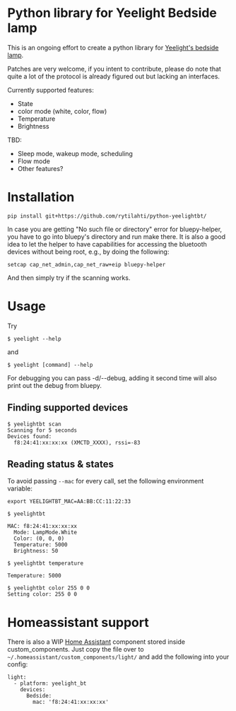 # Python library for Yeelight Bedside lamp

This is an ongoing effort to create a python library for [Yeelight's bedside lamp](http://www.yeelight.com/en_US/product/yeelight-ctd).

Patches are very welcome, if you intent to contribute, please do note that quite a lot of the protocol is already figured out but lacking an interfaces.

Currently supported features:
* State
* color mode (white, color, flow)
* Temperature
* Brightness

TBD:
* Sleep mode, wakeup mode, scheduling
* Flow mode
* Other features?

# Installation

```
pip install git+https://github.com/rytilahti/python-yeelightbt/
```

In case you are getting "No such file or directory" error for bluepy-helper, you have to go into bluepy's directory and run make there.
It is also a good idea to let the helper to have capabilities for accessing the bluetooth devices without being root, e.g., by doing the following:

```
setcap cap_net_admin,cap_net_raw+eip bluepy-helper
```

And then simply try if the scanning works.

# Usage

Try
```
$ yeelight --help
```
and
```
$ yeelight [command] --help
```

For debugging you can pass -d/--debug, adding it second time will also print out the debug from bluepy.

## Finding supported devices

```
$ yeelightbt scan
Scanning for 5 seconds
Devices found:
  f8:24:41:xx:xx:xx (XMCTD_XXXX), rssi=-83

```

## Reading status & states

To avoid passing ```--mac``` for every call, set the following environment variable:

```
export YEELIGHTBT_MAC=AA:BB:CC:11:22:33
```

```
$ yeelightbt

MAC: f8:24:41:xx:xx:xx
  Mode: LampMode.White
  Color: (0, 0, 0)
  Temperature: 5000
  Brightness: 50
```

```
$ yeelightbt temperature

Temperature: 5000
```

```
$ yeelightbt color 255 0 0
Setting color: 255 0 0
```

# Homeassistant support

There is also a WIP [Home Assistant](https://home-assistant.io/) component stored inside custom_components.
Just copy the file over to `~/.homeassistant/custom_components/light/` and add the following into your config:

```
light:
  - platform: yeelight_bt
    devices:
      Bedside:
        mac: 'f8:24:41:xx:xx:xx'
```
